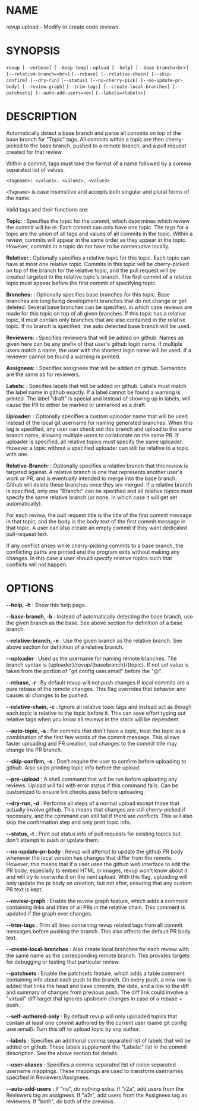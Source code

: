 # NAME

revup upload - Modify or create code reviews.

# SYNOPSIS

`revup [--verbose] [--keep-temp]`
: `upload [--help] [--base-branch=<br>] [--relative-branch=<br>]`
`[--rebase] [--relative-chain] [--skip-confirm] [--dry-run]`
`[--status] [--no-cherry-pick] [--no-update-pr-body] [--review-graph]`
`[--trim-tags] [--create-local-branches] [--patchsets] [--auto-add-users=<o>]`
`[--labels=<labels>]`

# DESCRIPTION

Automatically detect a base branch and parse all commits on top
of the base branch for "Topic" tags. All commits within a topic
are then cherry-picked to the base branch, pushed to a remote
branch, and a pull request created for that review.

Within a commit, tags must take the format of a name followed
by a comma separated list of values.

    <Tagname>: <value1>, <value2>, <value3>

`<Tagname>` is case insensitive and accepts both singular and plural
forms of the name.

Valid tags and their functions are:

**Topic:**
: Specifies the topic for the commit, which determines which review
the commit will be in. Each commit can only have one topic. The tags
for a topic are the union of all tags and values of all commits in the
topic. Within a review, commits will appear in the same order as they
appear in the topic. However, commits in a topic do not have to be
consecutive locally.

**Relative:**
: Optionally specifies a relative topic for this topic. Each topic can
have at most one relative topic. Commits in this topic will be cherry-picked
on top of the branch for the relative topic, and the pull request will
be created targeted to the relative topic's branch. The first commit
of a relative topic must appear before the first commit of specifying
topic.

**Branches:**
: Optionally specifies base branches for this topic. Base branches are long
living development branches that do not change or get deleted. Several base
branches can be specified, in which case reviews are made for this topic on top
of all given branches. If this topic has a relative topic, it must contain
only branches that are also contained in the relative topic. If no branch
is specified, the auto detected base branch will be used.

**Reviewers:**
: Specifies reviewers that will be added on github. Names as given here can be
any prefix of that user's github login name. If multiple users match a name,
the user with the shortest login name will be used. If a reviewer cannot
be found a warning is printed.

**Assignees:**
: Specifies assignees that will be added on github. Semantics are the same as
for reviewers.

**Labels:**
: Specifies labels that will be added on github. Labels must match the label
name in github exactly. If a label cannot be found a warning is printed. The
label "draft" is special and instead of showing up in labels, will cause the
PR to either be marked or unmarked as a draft.

**Uploader:**
: Optionally specifies a custom uploader name that will be used instead of the
local git username for naming generated branches. When this tag is specified,
any user can check out this branch and upload to the same branch name, allowing
multiple users to collaborate on the same PR. If uploader is specified, all
relative topics must specify the same uploader. However a topic without a
specified uploader can still be relative to a topic with one.

**Relative-Branch:**
: Optionally specifies a relative branch that this review is targeted against.
A relative branch is one that represents another user's work or PR, and is
eventually intended to merge into the base branch. Github will delete these
branches once they are merged. If a relative branch is specified, only one
"Branch:" can be specified and all relative topics must specify the same
relative branch (or none, in which case it will get set automatically).

For each review, the pull request title is the title of the first commit
message in that topic, and the body is the body text of the first commit
message in that topic. A user can also create an empty commit if they
want dedicated pull-request text.

If any conflict arises while cherry-picking commits to a base branch,
the conflicting paths are printed and the program exits without making
any changes. In this case a user should specify relative topics such
that conflicts will not happen.

# OPTIONS

**--help, -h**
: Show this help page.

**--base-branch, -b**
: Instead of automatically detecting the base branch, use the given
branch as the base. See above section for definition of a base branch.

**--relative-branch, -e**
: Use the given branch as the relative branch. See above section for
definition of a relative branch.

**--uploader**
: Used as the username for naming remote branches. The branch syntax
is {uploader}/revup/{basebranch}/{topic}. If not set value is taken
from the portion of "git config user.email" before the "@".

**--rebase, -r**
: By default revup will not push changes if local commits are a pure
rebase of the remote changes. This flag overrides that behavior and causes
all changes to be pushed.

**--relative-chain, -c**
: Ignore all relative topic tags and instead act as though each topic is
relative to the topic before it. This can save effort typing out relative
tags when you know all reviews in the stack will be dependent.

**--auto-topic, -a**
: For commits that don't have a topic, treat the topic as a combination of
the first few words of the commit message. This allows faster uploading
and PR creation, but changes to the commit title may change the PR branch.

**--skip-confirm, -s**
: Don't require the user to confirm before uploading to github. Also skips
printing topic info before the upload.

**--pre-upload**
: A shell command that will be run before uploading any reviews.
Upload will fail with error status if this command fails. Can be
customized to ensure lint checks pass before uploading.

**--dry-run, -d**
: Performs all steps of a normal upload except those that actually involve
github. This means that changes are still cherry-picked if necessary, and
the command can still fail if there are conflicts. This will also skip the
confirmation step and only print topic info.

**--status, -t**
: Print out status info of pull requests for existing topics but don't attempt
to push or update them.

**--no-update-pr-body**
: Revup will attempt to update the github PR body whenever the local version
has changes that differ from the remote. However, this means that if a user
uses the github web interface to edit the PR body, especially to embed
HTML or images, revup won't know about it and will try to overwrite it on
the next upload. With this flag, uploading will only update the pr body
on creation, but not after, ensuring that any custom PR text is kept.

**--review-graph**
: Enable the review graph feature, which adds a comment containing links and
titles of all PRs in the relative chain. This comment is updated if the graph
ever changes.

**--trim-tags**
: Trim all lines containing revup related tags from all commit messages before
pushing the branch. This also affects the default PR body text.

**--create-local-branches**
: Also create local branches for each review with the same name as the
corresponding remote branch. This provides targets for debugging or testing
that particular review.

**--patchsets**
: Enable the patchsets feature, which adds a table comment containing info about each push
to the branch. On every push, a new row is added that links the head and base commits,
the date, and a link to the diff and summary of changes from previous push. The diff
link could involve a "virtual" diff target that ignores upstream changes in case
of a rebase + push.

**--self-authored-only**
: By default revup will only uploaded topics that contain at least one commit authored
by the current user (same git config user.email). Turn this off to upload topic by any
author.

**--labels**
: Specifies an additional comma separated list of labels that will be added on
github. These labels supplement the "Labels:" list in the commit description. See
the above section for details.

**--user-aliases**
: Specifies a comma separated list of colon separated username mappings. These
mappings are used to transform usernames specified in Reviewers/Assignees.

**--auto-add-users**
: If "no", do nothing extra. If "r2a", add users from the Reviewers tag as assignees.
If "a2r", add users from the Assignees tag as reviewers. If "both", do both of the previous.
